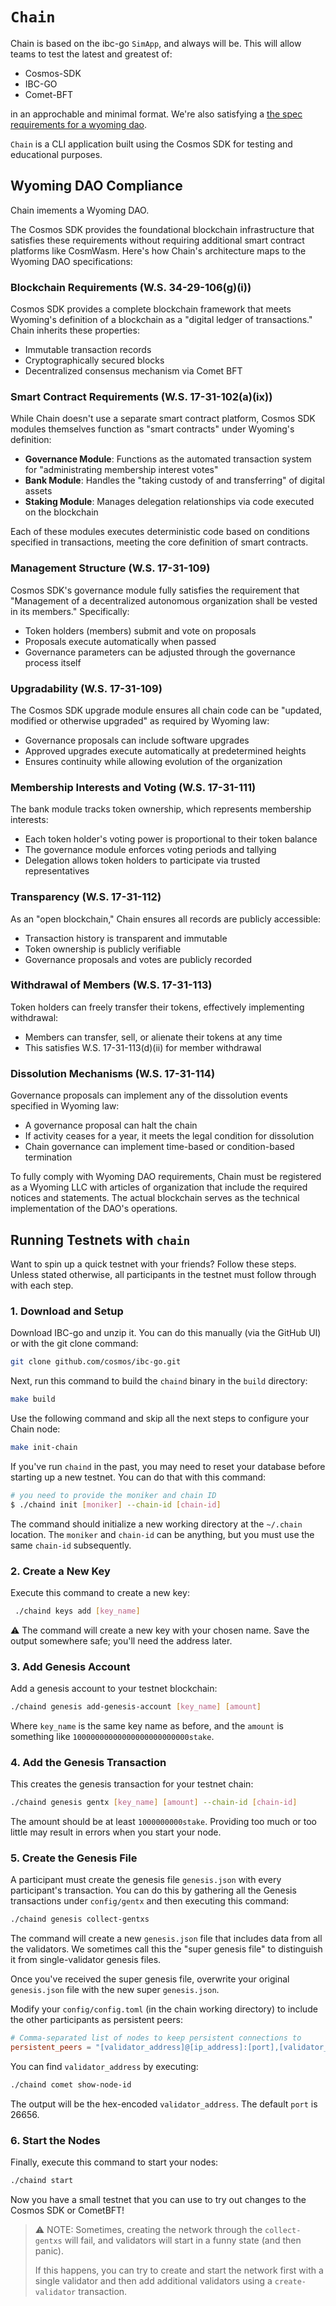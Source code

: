 # `Chain`

Chain is based on the ibc-go `SimApp`, and always will be.  This will allow teams to test the latest and greatest of:

* Cosmos-SDK
* IBC-GO
* Comet-BFT

in an approchable and minimal format.  We're also satisfying a [the spec requirements for a wyoming dao](https://sos.wyo.gov/Forms/WyoBiz/DAO_Supplement.pdf).  

`Chain` is a CLI application built using the Cosmos SDK for testing and educational purposes.

## Wyoming DAO Compliance

Chain imements a Wyoming DAO. 

The Cosmos SDK provides the foundational blockchain infrastructure that satisfies these requirements without requiring additional smart contract platforms like CosmWasm. Here's how Chain's architecture maps to the Wyoming DAO specifications:

### Blockchain Requirements (W.S. 34-29-106(g)(i))
Cosmos SDK provides a complete blockchain framework that meets Wyoming's definition of a blockchain as a "digital ledger of transactions." Chain inherits these properties:
- Immutable transaction records
- Cryptographically secured blocks
- Decentralized consensus mechanism via Comet BFT

### Smart Contract Requirements (W.S. 17-31-102(a)(ix))
While Chain doesn't use a separate smart contract platform, Cosmos SDK modules themselves function as "smart contracts" under Wyoming's definition:
- **Governance Module**: Functions as the automated transaction system for "administrating membership interest votes"
- **Bank Module**: Handles the "taking custody of and transferring" of digital assets
- **Staking Module**: Manages delegation relationships via code executed on the blockchain

Each of these modules executes deterministic code based on conditions specified in transactions, meeting the core definition of smart contracts.

### Management Structure (W.S. 17-31-109)
Cosmos SDK's governance module fully satisfies the requirement that "Management of a decentralized autonomous organization shall be vested in its members." Specifically:
- Token holders (members) submit and vote on proposals
- Proposals execute automatically when passed
- Governance parameters can be adjusted through the governance process itself

### Upgradability (W.S. 17-31-109)
The Cosmos SDK upgrade module ensures all chain code can be "updated, modified or otherwise upgraded" as required by Wyoming law:
- Governance proposals can include software upgrades
- Approved upgrades execute automatically at predetermined heights
- Ensures continuity while allowing evolution of the organization

### Membership Interests and Voting (W.S. 17-31-111)
The bank module tracks token ownership, which represents membership interests:
- Each token holder's voting power is proportional to their token balance
- The governance module enforces voting periods and tallying
- Delegation allows token holders to participate via trusted representatives

### Transparency (W.S. 17-31-112)
As an "open blockchain," Chain ensures all records are publicly accessible:
- Transaction history is transparent and immutable
- Token ownership is publicly verifiable
- Governance proposals and votes are publicly recorded

### Withdrawal of Members (W.S. 17-31-113)
Token holders can freely transfer their tokens, effectively implementing withdrawal:
- Members can transfer, sell, or alienate their tokens at any time
- This satisfies W.S. 17-31-113(d)(ii) for member withdrawal

### Dissolution Mechanisms (W.S. 17-31-114)
Governance proposals can implement any of the dissolution events specified in Wyoming law:
- A governance proposal can halt the chain
- If activity ceases for a year, it meets the legal condition for dissolution
- Chain governance can implement time-based or condition-based termination

To fully comply with Wyoming DAO requirements, Chain must be registered as a Wyoming LLC with articles of organization that include the required notices and statements. The actual blockchain serves as the technical implementation of the DAO's operations.

## Running Testnets with `chain`

Want to spin up a quick testnet with your friends? Follow these steps. Unless stated otherwise, all participants in the testnet must follow through with each step.

### 1. Download and Setup

Download IBC-go and unzip it. You can do this manually (via the GitHub UI) or with the git clone command:

```sh
git clone github.com/cosmos/ibc-go.git
```

Next, run this command to build the `chaind` binary in the `build` directory:

```sh
make build
```

Use the following command and skip all the next steps to configure your Chain node:

```sh
make init-chain
```

If you've run `chaind` in the past, you may need to reset your database before starting up a new testnet. You can do that with this command:

```sh
# you need to provide the moniker and chain ID
$ ./chaind init [moniker] --chain-id [chain-id]
```

The command should initialize a new working directory at the `~/.chain` location. 
The `moniker` and `chain-id` can be anything, but you must use the same `chain-id` subsequently.

### 2. Create a New Key

Execute this command to create a new key:

```sh
 ./chaind keys add [key_name]
```

⚠️ The command will create a new key with your chosen name.
Save the output somewhere safe; you'll need the address later.

### 3. Add Genesis Account

Add a genesis account to your testnet blockchain:

```sh
./chaind genesis add-genesis-account [key_name] [amount]
```

Where `key_name` is the same key name as before, and the `amount` is something like `10000000000000000000000000stake`.

### 4. Add the Genesis Transaction

This creates the genesis transaction for your testnet chain:

```sh
./chaind genesis gentx [key_name] [amount] --chain-id [chain-id]
```

The amount should be at least `1000000000stake`. Providing too much or too little may result in errors when you start your node.

### 5. Create the Genesis File

A participant must create the genesis file `genesis.json` with every participant's transaction. 
You can do this by gathering all the Genesis transactions under `config/gentx` and then executing this command:

```sh
./chaind genesis collect-gentxs
```

The command will create a new `genesis.json` file that includes data from all the validators. We sometimes call this the "super genesis file" to distinguish it from single-validator genesis files.

Once you've received the super genesis file, overwrite your original `genesis.json` file with the new super `genesis.json`.

Modify your `config/config.toml` (in the chain working directory) to include the other participants as persistent peers:

```toml
# Comma-separated list of nodes to keep persistent connections to
persistent_peers = "[validator_address]@[ip_address]:[port],[validator_address]@[ip_address]:[port]"
```

You can find `validator_address` by executing:

```sh
./chaind comet show-node-id
```

The output will be the hex-encoded `validator_address`. The default `port` is 26656.

### 6. Start the Nodes

Finally, execute this command to start your nodes:

```sh
./chaind start
```

Now you have a small testnet that you can use to try out changes to the Cosmos SDK or CometBFT!

> ⚠️ NOTE: Sometimes, creating the network through the `collect-gentxs` will fail, and validators will start in a funny state (and then panic).
> 
> If this happens, you can try to create and start the network first with a single validator and then add additional validators using a `create-validator` transaction.
